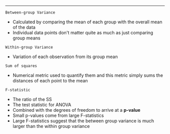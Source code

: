 ***
`Between-group Variance`
* Calculated by comparing the mean of each group with the overall mean of the data
* Individual data points don't matter quite as much as just comparing group means

`Within-group Variance`
* Variation of each observation from its group mean

`Sum of squares`
* Numerical metric used to quantify them and this metric simply sums the distances of each point to the mean

`F-statistic`
* The ratio of the SS
* The test statistic for ANOVA
* Combined with the degrees of freedom to arrive at a **p-value**
* Small p-values come from large F-statistics
* Large F-statistics suggest that the between group variance is much larger than the within group variance